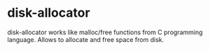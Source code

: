 # disk-allocator
disk-allocator works like malloc/free functions from C programming language. Allows to allocate and free space from disk.
